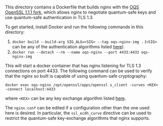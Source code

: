 This directory contains a Dockerfile that builds nginx with the [OQS OpenSSL 1.1.1 fork](https://github.com/open-quantum-safe/openssl), which allows nginx to negotiate quantum-safe keys and use quantum-safe authentication in TLS 1.3.

To get started, install Docker and run the following commands in this directory:

1. `docker build --build-arg SIG_ALG=<SIG> --tag oqs-nginx-img .` (`<SIG>` can be any of the authentication algorithms listed [here](https://github.com/open-quantum-safe/openssl#supported-algorithms)).
2. `docker run --detach --rm --name oqs-nginx --port 4433:4433 oqs-nginx-img`

This will start a docker container that has nginx listening for TLS 1.3 connections on port 4433. The following command can be used to verify that the nginx so built is capable of using quantum-safe cryptography:

`docker exec oqs-nginx /opt/openssl/apps/openssl s_client -curves <KEX> -connect localhost:4433`

where `<KEX>` can be any key exchange algorithm listed [here](https://github.com/open-quantum-safe/openssl#supported-algorithms).

The `nginx.conf` can be edited if a configuration other than the one used here is desired. In particular, the `ssl_ecdh_curve` directive can be used to restrict the quantum-safe key-exchange algorithms that nginx supports.

